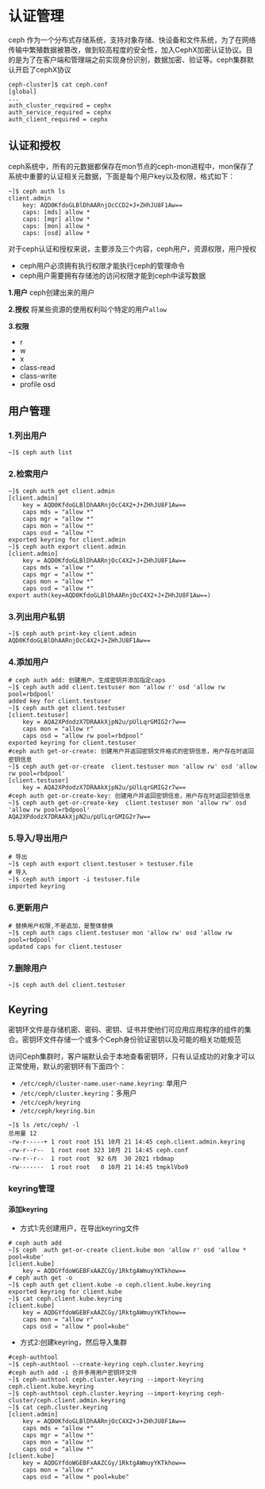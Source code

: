 # 认证管理

ceph 作为一个分布式存储系统，支持对象存储、快设备和文件系统，为了在网络传输中繁殖数据被篡改，做到较高程度的安全性，加入CephX加密认证协议。目的是为了在客户端和管理端之前实现身份识别，数据加密、验证等。ceph集群默认开启了cephX协议

```shell
ceph-cluster]$ cat ceph.conf
[global]
...
auth_cluster_required = cephx
auth_service_required = cephx
auth_client_required = cephx
```

## 认证和授权

ceph系统中，所有的元数据都保存在mon节点的ceph-mon进程中，mon保存了系统中重要的认证相关元数据，下面是每个用户key以及权限，格式如下：
```shell
~]$ ceph auth ls
client.admin
	key: AQD0KfdoGLBlDhAARnjOcCCD2+J+ZHhJU8F1Aw==
	caps: [mds] allow *
	caps: [mgr] allow *
	caps: [mon] allow *
	caps: [osd] allow *
```
对于ceph认证和授权来说，主要涉及三个内容，ceph用户，资源权限，用户授权
- ceph用户必须拥有执行权限才能执行ceph的管理命令
- ceph用户需要拥有存储池的访问权限才能到ceph中读写数据

**1.用户** ceph创建出来的用户

**2.授权** 将某些资源的使用权利叫个特定的用户`allow`

**3.权限**
- r
- w
- x
- class-read
- class-write
- profile osd

## 用户管理

### 1.列出用户
```shell
~]$ ceph auth list
```
### 2.检索用户
```shell
~]$ ceph auth get client.admin
[client.admin]
	key = AQD0KfdoGLBlDhAARnjOcC4X2+J+ZHhJU8F1Aw==
	caps mds = "allow *"
	caps mgr = "allow *"
	caps mon = "allow *"
	caps osd = "allow *"
exported keyring for client.admin
~]$ ceph auth export client.admin
[client.admin]
	key = AQD0KfdoGLBlDhAARnjOcC4X2+J+ZHhJU8F1Aw==
	caps mds = "allow *"
	caps mgr = "allow *"
	caps mon = "allow *"
	caps osd = "allow *"
export auth(key=AQD0KfdoGLBlDhAARnjOcC4X2+J+ZHhJU8F1Aw==)
```
### 3.列出用户私钥
```shell
~]$ ceph auth print-key client.admin
AQD0KfdoGLBlDhAARnjOcC4X2+J+ZHhJU8F1Aw==
```
### 4.添加用户
```shell
# ceph auth add: 创建用户、生成密钥并添加指定caps
~]$ ceph auth add client.testuser mon 'allow r' osd 'allow rw pool=rbdpool'
added key for client.testuser
~]$ ceph auth get client.testuser
[client.testuser]
	key = AQA2XPdodzX7DRAAkXjpN2u/pUlLqrGMIG2r7w==
	caps mon = "allow r"
	caps osd = "allow rw pool=rbdpool"
exported keyring for client.testuser
#ceph auth get-or-create: 创建用户并返回密钥文件格式的密钥信息，用户存在时返回密钥信息
~]$ ceph auth get-or-create  client.testuser mon 'allow rw' osd 'allow rw pool=rbdpool'
[client.testuser]
	key = AQA2XPdodzX7DRAAkXjpN2u/pUlLqrGMIG2r7w==
#ceph auth get-or-create-key: 创建用户并返回密钥信息，用户存在时返回密钥信息
~]$ ceph auth get-or-create-key  client.testuser mon 'allow rw' osd 'allow rw pool=rbdpool'
AQA2XPdodzX7DRAAkXjpN2u/pUlLqrGMIG2r7w==
```
### 5.导入/导出用户
```shell
# 导出
~]$ ceph auth export client.testuser > testuser.file
# 导入
~]$ ceph auth import -i testuser.file
imported keyring
```
### 6.更新用户
```shell
# 替换用户权限,不是追加，是整体替换
~]$ ceph auth caps client.testuser mon 'allow rw' osd 'allow rw pool=rbdpool'
updated caps for client.testuser
```
### 7.删除用户
```shell
~]$ ceph auth del client.testuser
```

## Keyring

密钥环文件是存储机密、密码、密钥、证书并使他们可应用应用程序的组件的集合。密钥环文件存储一个或多个Ceph身份验证密钥以及可能的相关功能规范

访问Ceph集群时，客户端默认会于本地查看密钥环，只有认证成功的对象才可以正常使用，默认的密钥环有下面四个：

- `/etc/ceph/cluster-name.user-name.keyring`: 单用户
- `/etc/ceph/cluster.keyring`：多用户
- `/etc/ceph/keyring`
- `/etc/ceph/keyring.bin`
```shell
~]$ ls /etc/ceph/ -l
总用量 12
-rw-r-----+ 1 root root 151 10月 21 14:45 ceph.client.admin.keyring
-rw-r--r--  1 root root 323 10月 21 14:45 ceph.conf
-rw-r--r--  1 root root  92 6月  30 2021 rbdmap
-rw-------  1 root root   0 10月 21 14:45 tmpklVbo9
```
### keyring管理
#### 添加keyring

- 方式1:先创建用户，在导出keyring文件
```shell
# ceph auth add
~]$ ceph  auth get-or-create client.kube mon 'allow r' osd 'allow * pool=kube'
[client.kube]
	key = AQDGYfdoWGEBFxAAZCGy/1RktgAWmuyYKTkhow==
# ceph auth get -o
~]$ ceph auth get client.kube -o ceph.client.kube.keyring
exported keyring for client.kube
~]$ cat ceph.client.kube.keyring
[client.kube]
	key = AQDGYfdoWGEBFxAAZCGy/1RktgAWmuyYKTkhow==
	caps mon = "allow r"
	caps osd = "allow * pool=kube"
```
- 方式2:创建keyring，然后导入集群
```shell
#ceph-authtool
~]$ ceph-authtool --create-keyring ceph.cluster.keyring
#ceph auth add -i 合并多用用户密钥环文件
~]$ ceph-authtool ceph.cluster.keyring --import-keyring ceph.client.kube.keyring
~]$ ceph-authtool ceph.cluster.keyring --import-keyring ceph-cluster/ceph.client.admin.keyring
~]$ cat ceph.cluster.keyring
[client.admin]
	key = AQD0KfdoGLBlDhAARnjOcC4X2+J+ZHhJU8F1Aw==
	caps mds = "allow *"
	caps mgr = "allow *"
	caps mon = "allow *"
	caps osd = "allow *"
[client.kube]
	key = AQDGYfdoWGEBFxAAZCGy/1RktgAWmuyYKTkhow==
	caps mon = "allow r"
	caps osd = "allow * pool=kube"
```
